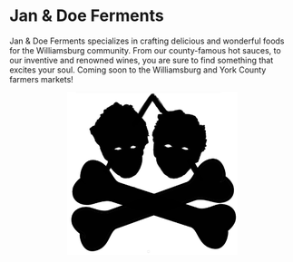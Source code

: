 # Jan & Doe Ferments


Jan & Doe Ferments specializes in crafting delicious and wonderful foods for the Williamsburg community. From our county-famous hot sauces, to our inventive and renowned wines, you are sure to find something that excites your soul. Coming soon to the Williamsburg and York County farmers markets!

<p align="center">
<img src="/static/Logo1.png" alt="drawing" width="300"/>
</p>
